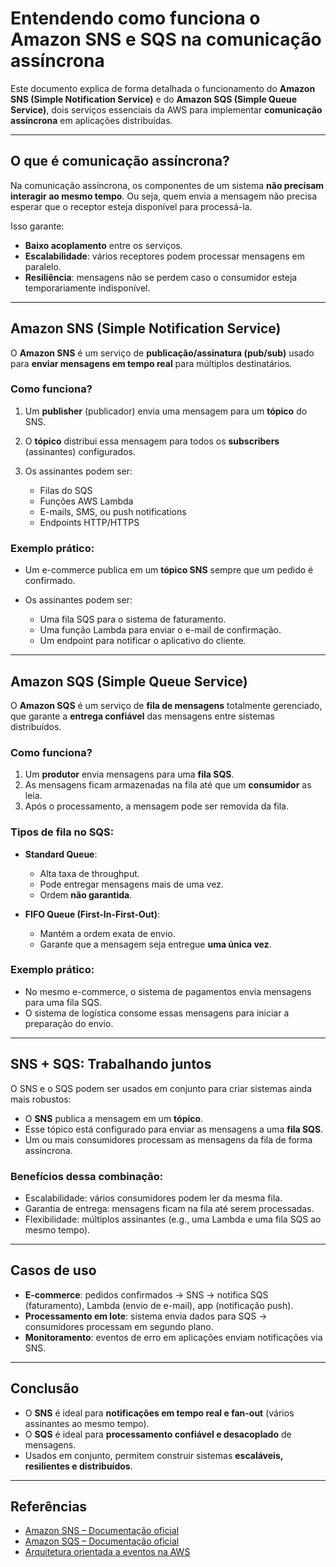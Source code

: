 #  Entendendo como funciona o Amazon SNS e SQS na comunicação assíncrona

Este documento explica de forma detalhada o funcionamento do **Amazon SNS (Simple Notification Service)** e do **Amazon SQS (Simple Queue Service)**, dois serviços essenciais da AWS para implementar **comunicação assíncrona** em aplicações distribuídas.

---

##  O que é comunicação assíncrona?

Na comunicação assíncrona, os componentes de um sistema **não precisam interagir ao mesmo tempo**. Ou seja, quem envia a mensagem não precisa esperar que o receptor esteja disponível para processá-la.

Isso garante:

* **Baixo acoplamento** entre os serviços.
* **Escalabilidade**: vários receptores podem processar mensagens em paralelo.
* **Resiliência**: mensagens não se perdem caso o consumidor esteja temporariamente indisponível.

---

##  Amazon SNS (Simple Notification Service)

O **Amazon SNS** é um serviço de **publicação/assinatura (pub/sub)** usado para **enviar mensagens em tempo real** para múltiplos destinatários.

###  Como funciona?

1. Um **publisher** (publicador) envia uma mensagem para um **tópico** do SNS.
2. O **tópico** distribui essa mensagem para todos os **subscribers** (assinantes) configurados.
3. Os assinantes podem ser:

   * Filas do SQS
   * Funções AWS Lambda
   * E-mails, SMS, ou push notifications
   * Endpoints HTTP/HTTPS

###  Exemplo prático:

* Um e-commerce publica em um **tópico SNS** sempre que um pedido é confirmado.
* Os assinantes podem ser:

  * Uma fila SQS para o sistema de faturamento.
  * Uma função Lambda para enviar o e-mail de confirmação.
  * Um endpoint para notificar o aplicativo do cliente.

---

##  Amazon SQS (Simple Queue Service)

O **Amazon SQS** é um serviço de **fila de mensagens** totalmente gerenciado, que garante a **entrega confiável** das mensagens entre sistemas distribuídos.

###  Como funciona?

1. Um **produtor** envia mensagens para uma **fila SQS**.
2. As mensagens ficam armazenadas na fila até que um **consumidor** as leia.
3. Após o processamento, a mensagem pode ser removida da fila.

###  Tipos de fila no SQS:

* **Standard Queue**:

  * Alta taxa de throughput.
  * Pode entregar mensagens mais de uma vez.
  * Ordem **não garantida**.
* **FIFO Queue (First-In-First-Out)**:

  * Mantém a ordem exata de envio.
  * Garante que a mensagem seja entregue **uma única vez**.

###  Exemplo prático:

* No mesmo e-commerce, o sistema de pagamentos envia mensagens para uma fila SQS.
* O sistema de logística consome essas mensagens para iniciar a preparação do envio.

---

##  SNS + SQS: Trabalhando juntos

O SNS e o SQS podem ser usados em conjunto para criar sistemas ainda mais robustos:

* O **SNS** publica a mensagem em um **tópico**.
* Esse tópico está configurado para enviar as mensagens a uma **fila SQS**.
* Um ou mais consumidores processam as mensagens da fila de forma assíncrona.

###  Benefícios dessa combinação:

* Escalabilidade: vários consumidores podem ler da mesma fila.
* Garantia de entrega: mensagens ficam na fila até serem processadas.
* Flexibilidade: múltiplos assinantes (e.g., uma Lambda e uma fila SQS ao mesmo tempo).

---

##  Casos de uso

* **E-commerce**: pedidos confirmados → SNS → notifica SQS (faturamento), Lambda (envio de e-mail), app (notificação push).
* **Processamento em lote**: sistema envia dados para SQS → consumidores processam em segundo plano.
* **Monitoramento**: eventos de erro em aplicações enviam notificações via SNS.

---

##  Conclusão

* O **SNS** é ideal para **notificações em tempo real e fan-out** (vários assinantes ao mesmo tempo).
* O **SQS** é ideal para **processamento confiável e desacoplado** de mensagens.
* Usados em conjunto, permitem construir sistemas **escaláveis, resilientes e distribuídos**.

---

##  Referências

* [Amazon SNS – Documentação oficial](https://docs.aws.amazon.com/sns/)
* [Amazon SQS – Documentação oficial](https://docs.aws.amazon.com/sqs/)
* [Arquitetura orientada a eventos na AWS](https://aws.amazon.com/event-driven-architecture/)
